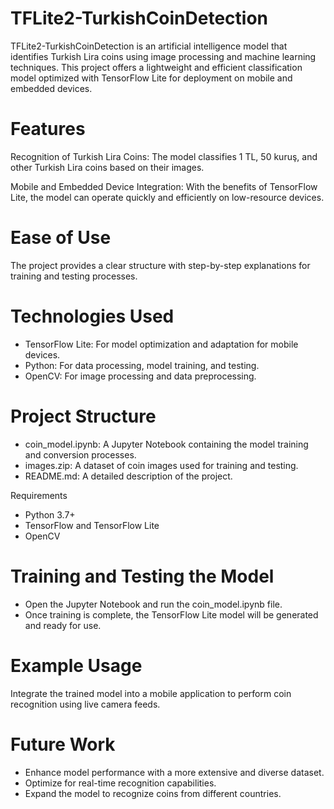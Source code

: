 # TFLite2-TurkishCoinDetection
TFLite2-TurkishCoinDetection is an artificial intelligence model that identifies Turkish Lira coins using image processing and machine learning techniques. This project offers a lightweight and efficient classification model optimized with TensorFlow Lite for deployment on mobile and embedded devices.

# Features
 Recognition of Turkish Lira Coins: The model classifies 1 TL, 50 kuruş, and other Turkish Lira coins based on their images.

Mobile and Embedded Device Integration: With the benefits of TensorFlow Lite, the model can operate quickly and efficiently on low-resource devices.

# Ease of Use
The project provides a clear structure with step-by-step explanations for training and testing processes.

# Technologies Used
- TensorFlow Lite: For model optimization and adaptation for mobile devices.
- Python: For data processing, model training, and testing.
- OpenCV: For image processing and data preprocessing.
# Project Structure
- coin_model.ipynb: A Jupyter Notebook containing the model training and conversion processes.
- images.zip: A dataset of coin images used for training and testing.
- README.md: A detailed description of the project.

Requirements
- Python 3.7+
- TensorFlow and TensorFlow Lite
- OpenCV


# Training and Testing the Model
- Open the Jupyter Notebook and run the coin_model.ipynb file.
- Once training is complete, the TensorFlow Lite model will be generated and ready for use.

# Example Usage
Integrate the trained model into a mobile application to perform coin recognition using live camera feeds.

# Future Work
- Enhance model performance with a more extensive and diverse dataset.
- Optimize for real-time recognition capabilities.
- Expand the model to recognize coins from different countries.
